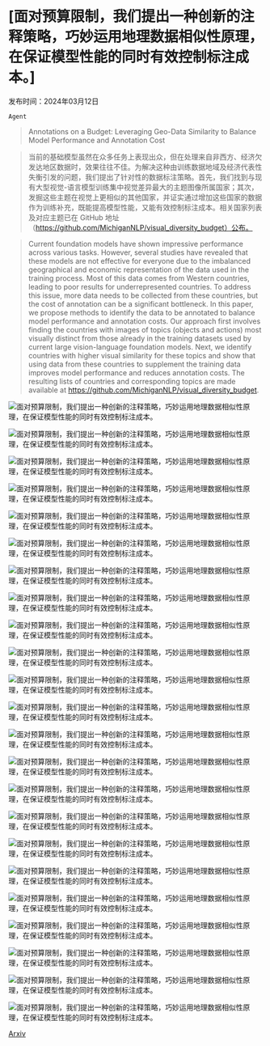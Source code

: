 # [面对预算限制，我们提出一种创新的注释策略，巧妙运用地理数据相似性原理，在保证模型性能的同时有效控制标注成本。]

发布时间：2024年03月12日

`Agent`

> Annotations on a Budget: Leveraging Geo-Data Similarity to Balance Model Performance and Annotation Cost

> 当前的基础模型虽然在众多任务上表现出众，但在处理来自非西方、经济欠发达地区数据时，效果往往不佳。为解决这种由训练数据地域及经济代表性失衡引发的问题，我们提出了针对性的数据标注策略。首先，我们找到与现有大型视觉-语言模型训练集中视觉差异最大的主题图像所属国家；其次，发掘这些主题在视觉上更相似的其他国家，并证实通过增加这些国家的数据作为训练补充，既能提高模型性能，又能有效控制标注成本。相关国家列表及对应主题已在 GitHub 地址（https://github.com/MichiganNLP/visual_diversity_budget）公布。

> Current foundation models have shown impressive performance across various tasks. However, several studies have revealed that these models are not effective for everyone due to the imbalanced geographical and economic representation of the data used in the training process. Most of this data comes from Western countries, leading to poor results for underrepresented countries. To address this issue, more data needs to be collected from these countries, but the cost of annotation can be a significant bottleneck. In this paper, we propose methods to identify the data to be annotated to balance model performance and annotation costs. Our approach first involves finding the countries with images of topics (objects and actions) most visually distinct from those already in the training datasets used by current large vision-language foundation models. Next, we identify countries with higher visual similarity for these topics and show that using data from these countries to supplement the training data improves model performance and reduces annotation costs. The resulting lists of countries and corresponding topics are made available at https://github.com/MichiganNLP/visual_diversity_budget.

![面对预算限制，我们提出一种创新的注释策略，巧妙运用地理数据相似性原理，在保证模型性能的同时有效控制标注成本。](../../../paper_images/2403.07687/x1.png)

![面对预算限制，我们提出一种创新的注释策略，巧妙运用地理数据相似性原理，在保证模型性能的同时有效控制标注成本。](../../../paper_images/2403.07687/x2.png)

![面对预算限制，我们提出一种创新的注释策略，巧妙运用地理数据相似性原理，在保证模型性能的同时有效控制标注成本。](../../../paper_images/2403.07687/x3.png)

![面对预算限制，我们提出一种创新的注释策略，巧妙运用地理数据相似性原理，在保证模型性能的同时有效控制标注成本。](../../../paper_images/2403.07687/x4.png)

![面对预算限制，我们提出一种创新的注释策略，巧妙运用地理数据相似性原理，在保证模型性能的同时有效控制标注成本。](../../../paper_images/2403.07687/x5.png)

![面对预算限制，我们提出一种创新的注释策略，巧妙运用地理数据相似性原理，在保证模型性能的同时有效控制标注成本。](../../../paper_images/2403.07687/x6.png)

![面对预算限制，我们提出一种创新的注释策略，巧妙运用地理数据相似性原理，在保证模型性能的同时有效控制标注成本。](../../../paper_images/2403.07687/x7.png)

![面对预算限制，我们提出一种创新的注释策略，巧妙运用地理数据相似性原理，在保证模型性能的同时有效控制标注成本。](../../../paper_images/2403.07687/x8.png)

![面对预算限制，我们提出一种创新的注释策略，巧妙运用地理数据相似性原理，在保证模型性能的同时有效控制标注成本。](../../../paper_images/2403.07687/x9.png)

![面对预算限制，我们提出一种创新的注释策略，巧妙运用地理数据相似性原理，在保证模型性能的同时有效控制标注成本。](../../../paper_images/2403.07687/x10.png)

![面对预算限制，我们提出一种创新的注释策略，巧妙运用地理数据相似性原理，在保证模型性能的同时有效控制标注成本。](../../../paper_images/2403.07687/x11.png)

![面对预算限制，我们提出一种创新的注释策略，巧妙运用地理数据相似性原理，在保证模型性能的同时有效控制标注成本。](../../../paper_images/2403.07687/x12.png)

![面对预算限制，我们提出一种创新的注释策略，巧妙运用地理数据相似性原理，在保证模型性能的同时有效控制标注成本。](../../../paper_images/2403.07687/x13.png)

![面对预算限制，我们提出一种创新的注释策略，巧妙运用地理数据相似性原理，在保证模型性能的同时有效控制标注成本。](../../../paper_images/2403.07687/x14.png)

![面对预算限制，我们提出一种创新的注释策略，巧妙运用地理数据相似性原理，在保证模型性能的同时有效控制标注成本。](../../../paper_images/2403.07687/x15.png)

![面对预算限制，我们提出一种创新的注释策略，巧妙运用地理数据相似性原理，在保证模型性能的同时有效控制标注成本。](../../../paper_images/2403.07687/x16.png)

![面对预算限制，我们提出一种创新的注释策略，巧妙运用地理数据相似性原理，在保证模型性能的同时有效控制标注成本。](../../../paper_images/2403.07687/x17.png)

![面对预算限制，我们提出一种创新的注释策略，巧妙运用地理数据相似性原理，在保证模型性能的同时有效控制标注成本。](../../../paper_images/2403.07687/x18.png)

![面对预算限制，我们提出一种创新的注释策略，巧妙运用地理数据相似性原理，在保证模型性能的同时有效控制标注成本。](../../../paper_images/2403.07687/x19.png)

![面对预算限制，我们提出一种创新的注释策略，巧妙运用地理数据相似性原理，在保证模型性能的同时有效控制标注成本。](../../../paper_images/2403.07687/x20.png)

![面对预算限制，我们提出一种创新的注释策略，巧妙运用地理数据相似性原理，在保证模型性能的同时有效控制标注成本。](../../../paper_images/2403.07687/x21.png)

![面对预算限制，我们提出一种创新的注释策略，巧妙运用地理数据相似性原理，在保证模型性能的同时有效控制标注成本。](../../../paper_images/2403.07687/x22.png)

![面对预算限制，我们提出一种创新的注释策略，巧妙运用地理数据相似性原理，在保证模型性能的同时有效控制标注成本。](../../../paper_images/2403.07687/x23.png)

[Arxiv](https://arxiv.org/abs/2403.07687)